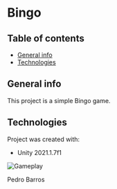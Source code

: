 # Bingo

 ## Table of contents
* [General info](#general-info)
* [Technologies](#technologies)

## General info
This project is a simple Bingo game.
	
## Technologies
Project was created with:
* Unity 2021.1.7f1


![Gameplay](CHARON/CHARON/Assets/prints/print.png)

Pedro Barros
